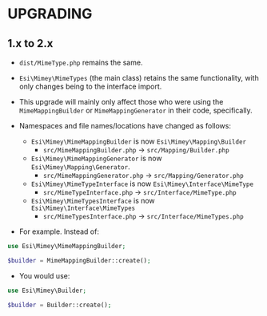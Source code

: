 # UPGRADING

## 1.x to 2.x

  * `dist/MimeType.php` remains the same.
  * `Esi\Mimey\MimeTypes` (the main class) retains the same functionality, with only changes being to the interface import.

  * This upgrade will mainly only affect those who were using the `MimeMappingBuilder` or `MimeMappingGenerator` in their code, specifically.
  * Namespaces and file names/locations have changed as follows:
    * `Esi\Mimey\MimeMappingBuilder` is now `Esi\Mimey\Mapping\Builder`
      * `src/MimeMappingBuilder.php` -> `src/Mapping/Builder.php`
    * `Esi\Mimey\MimeMappingGenerator` is now `Esi\Mimey\Mapping\Generator`.
      * `src/MimeMappingGenerator.php` -> `src/Mapping/Generator.php`
    * `Esi\Mimey\MimeTypeInterface` is now `Esi\Mimey\Interface\MimeType`
      * `src/MimeTypeInterface.php` -> `src/Interface/MimeType.php`
    * `Esi\Mimey\MimeTypesInterface` is now `Esi\Mimey\Interface\MimeTypes`
      * `src/MimeTypesInterface.php` -> `src/Interface/MimeTypes.php`
  * For example. Instead of:
```php
use Esi\Mimey\MimeMappingBuilder;

$builder = MimeMappingBuilder::create();
```
  * You would use:
```php
use Esi\Mimey\Builder;

$builder = Builder::create();
```